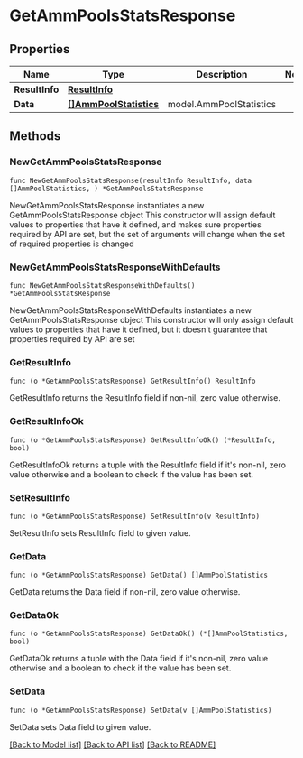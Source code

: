 # GetAmmPoolsStatsResponse

## Properties

Name | Type | Description | Notes
------------ | ------------- | ------------- | -------------
**ResultInfo** | [**ResultInfo**](ResultInfo.md) |  | 
**Data** | [**[]AmmPoolStatistics**](AmmPoolStatistics.md) | model.AmmPoolStatistics | 

## Methods

### NewGetAmmPoolsStatsResponse

`func NewGetAmmPoolsStatsResponse(resultInfo ResultInfo, data []AmmPoolStatistics, ) *GetAmmPoolsStatsResponse`

NewGetAmmPoolsStatsResponse instantiates a new GetAmmPoolsStatsResponse object
This constructor will assign default values to properties that have it defined,
and makes sure properties required by API are set, but the set of arguments
will change when the set of required properties is changed

### NewGetAmmPoolsStatsResponseWithDefaults

`func NewGetAmmPoolsStatsResponseWithDefaults() *GetAmmPoolsStatsResponse`

NewGetAmmPoolsStatsResponseWithDefaults instantiates a new GetAmmPoolsStatsResponse object
This constructor will only assign default values to properties that have it defined,
but it doesn't guarantee that properties required by API are set

### GetResultInfo

`func (o *GetAmmPoolsStatsResponse) GetResultInfo() ResultInfo`

GetResultInfo returns the ResultInfo field if non-nil, zero value otherwise.

### GetResultInfoOk

`func (o *GetAmmPoolsStatsResponse) GetResultInfoOk() (*ResultInfo, bool)`

GetResultInfoOk returns a tuple with the ResultInfo field if it's non-nil, zero value otherwise
and a boolean to check if the value has been set.

### SetResultInfo

`func (o *GetAmmPoolsStatsResponse) SetResultInfo(v ResultInfo)`

SetResultInfo sets ResultInfo field to given value.


### GetData

`func (o *GetAmmPoolsStatsResponse) GetData() []AmmPoolStatistics`

GetData returns the Data field if non-nil, zero value otherwise.

### GetDataOk

`func (o *GetAmmPoolsStatsResponse) GetDataOk() (*[]AmmPoolStatistics, bool)`

GetDataOk returns a tuple with the Data field if it's non-nil, zero value otherwise
and a boolean to check if the value has been set.

### SetData

`func (o *GetAmmPoolsStatsResponse) SetData(v []AmmPoolStatistics)`

SetData sets Data field to given value.



[[Back to Model list]](../README.md#documentation-for-models) [[Back to API list]](../README.md#documentation-for-api-endpoints) [[Back to README]](../README.md)


